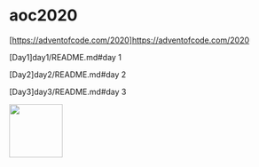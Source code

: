 # aoc2020

[https://adventofcode.com/2020]https://adventofcode.com/2020


[Day1]day1/README.md#day 1

[Day2]day2/README.md#day 2

[Day3]day3/README.md#day 3



<img src="https://nate.devereux.dev/me.jpg" width=96>
